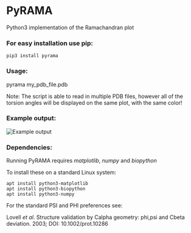 # PyRAMA
Python3 implementation of the Ramachandran plot

### For easy installation use pip:

    pip3 install pyrama
    

### Usage:

pyrama my_pdb_file.pdb

Note: The script is able to read in multiple PDB files, however all of the torsion angles will be displayed on the same plot, with the same color!

### Example output:

![Example output](https://i.imgur.com/zOGxZ2r.png)

### Dependencies:

Running PyRAMA requires *matplotlib*, *numpy* and *biopython*

To install these on a standard Linux system:

    apt install python3-matplotlib
    apt install python3-biopython
    apt install python3-numpy

For the standard PSI and PHI preferences see:

Lovell *et al*. Structure validation by Calpha geometry: phi,psi and Cbeta deviation. 2003; DOI: 10.1002/prot.10286